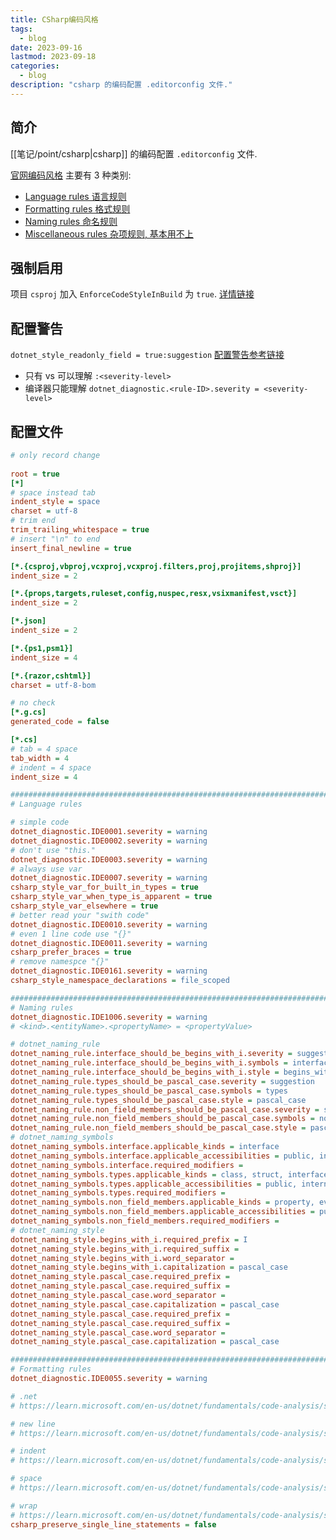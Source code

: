 ```yaml
---
title: CSharp编码风格
tags:
  - blog
date: 2023-09-16
lastmod: 2023-09-18
categories:
  - blog
description: "csharp 的编码配置 .editorconfig 文件."
---
```


## 简介

[[笔记/point/csharp|csharp]] 的编码配置 `.editorconfig` 文件.

[官网编码风格](https://learn.microsoft.com/zh-cn/dotnet/fundamentals/code-analysis/style-rules/language-rules) 主要有 3 种类别:

- [Language rules 语言规则](https://learn.microsoft.com/zh-cn/dotnet/fundamentals/code-analysis/style-rules/language-rules)
- [Formatting rules 格式规则](https://learn.microsoft.com/en-us/dotnet/fundamentals/code-analysis/style-rules/ide0055)
- [Naming rules 命名规则](https://learn.microsoft.com/en-us/dotnet/fundamentals/code-analysis/style-rules/naming-rules)
- [Miscellaneous rules 杂项规则, 基本用不上](https://learn.microsoft.com/en-us/dotnet/fundamentals/code-analysis/style-rules/miscellaneous-rules)  

## 强制启用

项目 `csproj` 加入 `EnforceCodeStyleInBuild` 为 `true`. [详情链接](https://learn.microsoft.com/en-us/dotnet/core/project-sdk/msbuild-props#enforcecodestyleinbuild)

## 配置警告

`dotnet_style_readonly_field = true:suggestion` [配置警告参考链接](https://learn.microsoft.com/en-us/dotnet/fundamentals/code-analysis/style-rules/language-rules)

- 只有 vs 可以理解 `:<severity-level>`
- 编译器只能理解 `dotnet_diagnostic.<rule-ID>.severity = <severity-level>`

## 配置文件

```ini
# only record change
 
root = true
[*]
# space instead tab
indent_style = space
charset = utf-8
# trim end 
trim_trailing_whitespace = true
# insert "\n" to end
insert_final_newline = true

[*.{csproj,vbproj,vcxproj,vcxproj.filters,proj,projitems,shproj}]
indent_size = 2

[*.{props,targets,ruleset,config,nuspec,resx,vsixmanifest,vsct}]
indent_size = 2

[*.json]
indent_size = 2

[*.{ps1,psm1}]
indent_size = 4

[*.{razor,cshtml}]
charset = utf-8-bom

# no check
[*.g.cs]
generated_code = false

[*.cs]
# tab = 4 space
tab_width = 4
# indent = 4 space
indent_size = 4

######################################################################################################################################################################################
# Language rules 

# simple code 
dotnet_diagnostic.IDE0001.severity = warning
dotnet_diagnostic.IDE0002.severity = warning
# don't use "this."
dotnet_diagnostic.IDE0003.severity = warning
# always use var
dotnet_diagnostic.IDE0007.severity = warning
csharp_style_var_for_built_in_types = true
csharp_style_var_when_type_is_apparent = true
csharp_style_var_elsewhere = true
# better read your "swith code"
dotnet_diagnostic.IDE0010.severity = warning
# even 1 line code use "{}"
dotnet_diagnostic.IDE0011.severity = warning
csharp_prefer_braces = true
# remove namespce "{}"
dotnet_diagnostic.IDE0161.severity = warning
csharp_style_namespace_declarations = file_scoped

######################################################################################################################################################################################
# Naming rules 
dotnet_diagnostic.IDE1006.severity = warning 
# <kind>.<entityName>.<propertyName> = <propertyValue>

# dotnet_naming_rule
dotnet_naming_rule.interface_should_be_begins_with_i.severity = suggestion
dotnet_naming_rule.interface_should_be_begins_with_i.symbols = interface
dotnet_naming_rule.interface_should_be_begins_with_i.style = begins_with_i
dotnet_naming_rule.types_should_be_pascal_case.severity = suggestion
dotnet_naming_rule.types_should_be_pascal_case.symbols = types
dotnet_naming_rule.types_should_be_pascal_case.style = pascal_case
dotnet_naming_rule.non_field_members_should_be_pascal_case.severity = suggestion
dotnet_naming_rule.non_field_members_should_be_pascal_case.symbols = non_field_members
dotnet_naming_rule.non_field_members_should_be_pascal_case.style = pascal_case
# dotnet_naming_symbols
dotnet_naming_symbols.interface.applicable_kinds = interface
dotnet_naming_symbols.interface.applicable_accessibilities = public, internal, private, protected, protected_internal, private_protected
dotnet_naming_symbols.interface.required_modifiers = 
dotnet_naming_symbols.types.applicable_kinds = class, struct, interface, enum
dotnet_naming_symbols.types.applicable_accessibilities = public, internal, private, protected, protected_internal, private_protected
dotnet_naming_symbols.types.required_modifiers = 
dotnet_naming_symbols.non_field_members.applicable_kinds = property, event, method
dotnet_naming_symbols.non_field_members.applicable_accessibilities = public, internal, private, protected, protected_internal, private_protected
dotnet_naming_symbols.non_field_members.required_modifiers = 
# dotnet_naming_style
dotnet_naming_style.begins_with_i.required_prefix = I
dotnet_naming_style.begins_with_i.required_suffix = 
dotnet_naming_style.begins_with_i.word_separator = 
dotnet_naming_style.begins_with_i.capitalization = pascal_case
dotnet_naming_style.pascal_case.required_prefix = 
dotnet_naming_style.pascal_case.required_suffix = 
dotnet_naming_style.pascal_case.word_separator = 
dotnet_naming_style.pascal_case.capitalization = pascal_case
dotnet_naming_style.pascal_case.required_prefix = 
dotnet_naming_style.pascal_case.required_suffix = 
dotnet_naming_style.pascal_case.word_separator = 
dotnet_naming_style.pascal_case.capitalization = pascal_case

######################################################################################################################################################################################
# Formatting rules 
dotnet_diagnostic.IDE0055.severity = warning

# .net
# https://learn.microsoft.com/en-us/dotnet/fundamentals/code-analysis/style-rules/dotnet-formatting-options

# new line
# https://learn.microsoft.com/en-us/dotnet/fundamentals/code-analysis/style-rules/ide0055

# indent
# https://learn.microsoft.com/en-us/dotnet/fundamentals/code-analysis/style-rules/csharp-formatting-options#indentation-options

# space
# https://learn.microsoft.com/en-us/dotnet/fundamentals/code-analysis/style-rules/csharp-formatting-options#spacing-options

# wrap
# https://learn.microsoft.com/en-us/dotnet/fundamentals/code-analysis/style-rules/csharp-formatting-options#csharp_preserve_single_line_statements
csharp_preserve_single_line_statements = false
```
